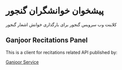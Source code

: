 # پیشخوان خوانشگران گنجور

کلاینت وب سرویس گنجور برای بارگذاری خوانش اشعار گنجور

## Ganjoor Recitations Panel

This is a client for recitations related API published by:

[Ganjoor Service](https://github.com/ganjoor/GanjoorService)
